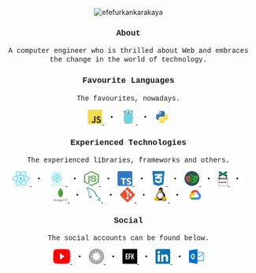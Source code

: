 <div
  name="stats"
  align="center"
>
  <p align="center">
    <img
      src="https://komarev.com/ghpvc/?username=efefurkankarakaya&label=Profile%20views&color=0e75b6&style=flat"
      alt="efefurkankarakaya"
    />
  </p>
</div>

<div
  id="about"
  align="center"
>
  <h3><font face="courier">About</font></h3>
  <p>
    <font face="courier"
      >A computer engineer who is thrilled about Web and embraces the change in
      the world of technology.</font
    >
  </p>
</div>

<div
  id="favourite"
  align="center"
>
  <h3><font face="courier">Favourite Languages</font></h3>
  <p align="center"><font face="courier">The favourites, nowadays.</font></p>
  <div id="inner-favourite">
    <a
      href="https://developer.mozilla.org/en-US/docs/Web/JavaScript"
      target="_blank"
      rel="noreferrer"
    >
      <img
        src="https://raw.githubusercontent.com/devicons/devicon/master/icons/javascript/javascript-original.svg"
        alt="javascript"
        width="30"
        height="30"
      />
    </a>
    <!-- DOT BEGINS -->
    <img
      src="./logo/shape/dot3.png"
      alt="dot"
      width="30"
      height="30"
    />
    <!-- DOT ENDS -->
    <a
      href="https://golang.org"
      target="_blank"
      rel="noreferrer"
    >
      <img
        src="https://raw.githubusercontent.com/devicons/devicon/master/icons/go/go-original.svg"
        alt="go"
        width="30"
        height="30"
      />
    </a>
    <!-- DOT BEGINS -->
    <img
      src="./logo/shape/dot3.png"
      alt="dot"
      width="30"
      height="30"
    />
    <!-- DOT ENDS -->
    <a
      href="https://www.python.org"
      target="_blank"
      rel="noreferrer"
    >
      <img
        src="https://raw.githubusercontent.com/devicons/devicon/master/icons/python/python-original.svg"
        alt="python"
        width="30"
        height="30"
      />
    </a>
  </div>
</div>

<div
  id="experienced"
  align="center"
>
  <h3><font face="courier">Experienced Technologies</font></h3>
  <p align="center">
    <font face="courier"
      >The experienced libraries, frameworks and others.</font
    >
  </p>
  <div id="inner-experienced">
    <!-- Front-end Libraries & Frameworks -->
    <!-- NOTE: React is not a framework, a library but React Native is. -->
    <a
      href="https://react.dev/"
      target="_blank"
      rel="noreferrer"
    >
      <img
        src="./logo/tech/react.png"
        alt="react"
        width="35"
        height="30"
      />
    </a>
    <!-- DOT BEGINS -->
    <img
      src="./logo/shape/dot3.png"
      alt="dot"
      width="30"
      height="30"
    />
    <!-- DOT ENDS -->
    <a
      href="https://reactnative.dev/"
      target="_blank"
      rel="noreferrer"
    >
      <img
        src="./logo/tech/react-native.svg"
        alt="react-native"
        width="35"
        height="30"
      />
    </a>
    <!-- DOT BEGINS -->
    <img
      src="./logo/shape/dot3.png"
      alt="dot"
      width="30"
      height="30"
    />
    <!-- DOT ENDS -->
    <!-- Server / Runtime Environment -->
    <a
      href="https://nodejs.org/"
      target="_blank"
      rel="noreferrer"
    >
      <img
        src="./logo/tech/nodejs.png"
        alt="node.js"
        width="30"
        height="30"
      />
    </a>
    <!-- DOT BEGINS -->
    <img
      src="./logo/shape/dot3.png"
      alt="dot"
      width="30"
      height="30"
    />
    <!-- DOT ENDS -->
    <!-- Other Languages -->
    <a
      href="https://www.typescriptlang.org/"
      target="_blank"
      rel="noreferrer"
    >
      <img
        src="./logo/tech/ts.png"
        alt="typescript"
        width="30"
        height="30"
      />
    </a>
    <!-- DOT BEGINS -->
    <img
      src="./logo/shape/dot3.png"
      alt="dot"
      width="30"
      height="30"
    />
    <!-- DOT ENDS -->
    <!-- CSS (Cascading Style Sheets) is not a programming language, it's a Style Sheet Language. By the way, if you haven't ever tried JSS, I'd recommend you to try at least once. 
      JSS: https://cssinjs.org/
      -->
    <a
      href="https://www.w3schools.com/css/default.asp"
      target="_blank"
      rel="noreferrer"
    >
      <img
        src="./logo/tech/css-transparent.png"
        alt="selenium"
        width="30"
        height="30"
      />
    </a>
    <!-- DOT BEGINS -->
    <img
      src="./logo/shape/dot3.png"
      alt="dot"
      width="30"
      height="30"
    />
    <!-- DOT ENDS -->
    <!-- Automation -->
    <a
      href="https://playwright.dev/"
      target="_blank"
      rel="noreferrer"
    >
      <img
        src="./logo/tech/playwright.png"
        alt="playwright"
        width="30"
        height="30"
      />
    </a>
    <!-- DOT BEGINS -->
    <img
      src="./logo/shape/dot3.png"
      alt="dot"
      width="30"
      height="30"
    />
    <!-- DOT ENDS -->
    <a
      href="https://pptr.dev/"
      target="_blank"
      rel="noreferrer"
    >
      <img
        src="./logo/tech/puppeteer.png"
        alt="puppeteer"
        width="20"
        height="30"
      />
    </a>
    <!-- DOT BEGINS -->
    <img
      src="./logo/shape/dot3.png"
      alt="dot"
      width="30"
      height="30"
    />
    <!-- DOT ENDS -->
    <!-- Databases -->
    <a
      href="https://www.mongodb.com/"
      target="_blank"
      rel="noreferrer"
    >
      <img
        src="./logo/tech/mongodb3.png"
        alt="mongodb"
        width="30"
        height="30"
      />
    </a>
    <!-- DOT BEGINS -->
    <img
      src="./logo/shape/dot3.png"
      alt="dot"
      width="30"
      height="30"
    />
    <!-- DOT ENDS -->
    <a
      href="https://www.mysql.com/"
      target="_blank"
      rel="noreferrer"
    >
      <img
        src="./logo/tech/mysql.png"
        alt="mysql"
        width="30"
        height="30"
      />
    </a>
    <!-- DOT BEGINS -->
    <img
      src="./logo/shape/dot3.png"
      alt="dot"
      width="30"
      height="30"
    />
    <!-- DOT ENDS -->
    <!-- Version Control Systems -->
    <a
      href="https://git-scm.com/"
      target="_blank"
      rel="noreferrer"
    >
      <img
        src="./logo/tech/git.png"
        alt="git"
        width="30"
        height="30"
      />
    </a>
    <!-- DOT BEGINS -->
    <img
      src="./logo/shape/dot3.png"
      alt="dot"
      width="30"
      height="30"
    />
    <!-- DOT ENDS -->
    <!-- Cloud -->
    <a
      href="https://github.com/torvalds/linux"
      target="_blank"
      rel="noreferrer"
    >
      <img
        src="./logo/tech/linux.png"
        alt="linux"
        width="30"
        height="30"
      />
    </a>
    <!-- DOT BEGINS -->
    <img
      src="./logo/shape/dot3.png"
      alt="dot"
      width="30"
      height="30"
    />
    <!-- DOT ENDS -->
    <a
      href="https://cloud.google.com/"
      target="_blank"
      rel="noreferrer"
    >
      <img
        src="./logo/tech/gcloud2.png"
        alt="google-cloud"
        width="35"
        height="30"
      />
    </a>
  </div>
</div>

<div
  id="social"
  align="center"
>
  <h3><font face="courier">Social</font></h3>
  <p align="center">
    <font face="courier">The social accounts can be found below.</font>
  </p>
  <div id="inner-social">
    <a
      href="https://youtube.com/@efefurkankarakaya"
      target="_blank"
      rel="noreferrer"
    >
      <img
        src="./logo/social/youtube2.webp"
        alt="Efe on YouTube"
        width="35"
        height="30"
      />
    </a>
    <!-- DOT BEGINS -->
    <img
      src="./logo/shape/dot3.png"
      alt="dot"
      width="30"
      height="30"
    />
    <!-- DOT ENDS -->
    <a
      href="https://vsco.co/efefurkankarakaya"
      target="_blank"
      rel="noreferrer"
    >
      <img
        src="./logo/social/vsco.png"
        alt="Efe on VSCO"
        width="30"
        height="30"
      />
    </a>
    <!-- DOT BEGINS -->
    <img
      src="./logo/shape/dot3.png"
      alt="dot"
      width="30"
      height="30"
    />
    <!-- DOT ENDS -->
    <a
      href="https://efefurkankarakaya.com"
      target="_blank"
      rel="noreferrer"
    >
      <img
        src="./logo/social/efk-logo.png"
        alt="EFK's personal website"
        width="30"
        height="30"
      />
    </a>
    <!-- DOT BEGINS -->
    <img
      src="./logo/shape/dot3.png"
      alt="dot"
      width="30"
      height="30"
    />
    <!-- DOT ENDS -->
    <a
      href="https://linkedin.com/in/efefurkankarakaya"
      target="_blank"
      rel="noreferrer"
    >
      <img
        src="./logo/social/linkedin.png"
        alt="EFK's personal website"
        width="30"
        height="30"
      />
    </a>
    <!-- DOT BEGINS -->
    <img
      src="./logo/shape/dot3.png"
      alt="dot"
      width="30"
      height="30"
    />
    <!-- DOT ENDS -->
    <a
      href="mailto:efkbusiness@outlook.com"
      target="_blank"
      rel="noreferrer"
    >
      <img
        src="./logo/social/outlook.png"
        alt="EFK's personal website"
        width="30"
        height="30"
      />
    </a>
  </div>
</div>

<!--
<p align="center"> <img src="https://komarev.com/ghpvc/?username=efefurkankarakaya&label=Profile%20views&color=4287f5&style=flat" alt="efefurkankarakaya" /> </p>
-->

<!--
<div align="center">
   <div class="nerd">
      <img src="https://img.shields.io/badge/Arch_Linux-1793D1?style=for-the-badge&logo=arch-linux&logoColor=white" />
   </div>

   <div class="languages">
      <img src="https://img.shields.io/badge/JavaScript-F7DF1E?style=for-the-badge&logo=javascript&logoColor=black" />
      <img src="https://img.shields.io/badge/Python-14354C?style=for-the-badge&logo=python&logoColor=white" />
      <img src="https://img.shields.io/badge/C%2B%2B-00599C?style=for-the-badge&logo=c%2B%2B&logoColor=white" />
   </div>

   <div>
      <img src="https://img.shields.io/badge/Node.js-43853D?style=for-the-badge&logo=node-dot-js&logoColor=white" />
      <img src="https://img.shields.io/badge/Docker-2CA5E0?style=for-the-badge&logo=docker&logoColor=white" />
      <img src="https://img.shields.io/badge/Selenium-43B02A?style=for-the-badge&logo=Selenium&logoColor=white" />
   </div>

   <div class="concepts">
      <img src="https://img.shields.io/badge/Shell_Script-121011?style=for-the-badge&logo=gnu-bash&logoColor=white" />
   </div>

   <div class="databases">
      <img src="https://img.shields.io/badge/MySQL-00000F?style=for-the-badge&logo=mysql&logoColor=white" />
      <img src="https://img.shields.io/badge/PostgreSQL-316192?style=for-the-badge&logo=postgresql&logoColor=white" />
   </div>

   <div class="text-editors">
      <img src="https://img.shields.io/badge/Visual_Studio_Code-0078D4?style=for-the-badge&logo=visual%20studio%20code&logoColor=white">
      <img src="https://img.shields.io/badge/Atom-66595C?style=for-the-badge&logo=Atom&logoColor=white">
   </div>

   <div class="social-media">
      <a href="https://hackerrank.com/efekarakaya"><img src="https://img.shields.io/badge/-Hackerrank-2EC866?style=for-the-badge&logo=HackerRank&logoColor=white" /></a>
      <a href="https://www.youtube.com/channel/UCuGX_0FRdNkDneDAjAWVu3g"><img src="https://img.shields.io/badge/YouTube-FF0000?style=for-the-badge&logo=youtube&logoColor=white" /></a>
      <a href="https://linkedin.com/in/efefurkankarakaya"><img src="https://img.shields.io/badge/LinkedIn-0077B5?style=for-the-badge&logo=linkedin&logoColor=white"></a>
   </div>
</div>
-->
